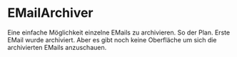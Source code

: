 # EMailArchiver
Eine einfache Möglichkeit einzelne EMails zu archivieren.
So der Plan.
Erste EMail wurde archiviert.
Aber es gibt noch keine Oberfläche um sich die archivierten EMails anzuschauen.

